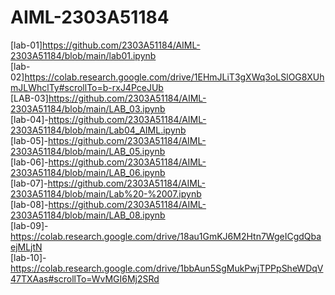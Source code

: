 # AIML-2303A51184
[lab-01]https://github.com/2303A51184/AIML-2303A51184/blob/main/lab01.ipynb<br>
[lab-02]https://colab.research.google.com/drive/1EHmJLiT3gXWq3oLSlOG8XUhmJLWhclTy#scrollTo=b-rxJ4PceJUb<br>
[LAB-03]https://github.com/2303A51184/AIML-2303A51184/blob/main/LAB_03.ipynb<br>
[lab-04]-https://github.com/2303A51184/AIML-2303A51184/blob/main/Lab04_AIML.ipynb<br>
[lab-05]-https://github.com/2303A51184/AIML-2303A51184/blob/main/LAB_05.ipynb<br>
[lab-06]-https://github.com/2303A51184/AIML-2303A51184/blob/main/LAB_06.ipynb<br>
[lab-07]-https://github.com/2303A51184/AIML-2303A51184/blob/main/Lab%20-%2007.ipynb<br>
[lab-08]-https://github.com/2303A51184/AIML-2303A51184/blob/main/LAB_08.ipynb<br>
[lab-09]-https://colab.research.google.com/drive/18au1GmKJ6M2Htn7WgeICgdQbaejMLjtN<br>
[lab-10]-https://colab.research.google.com/drive/1bbAun5SgMukPwjTPPpSheWDqV47TXAas#scrollTo=WvMGI6Mj2SRd
